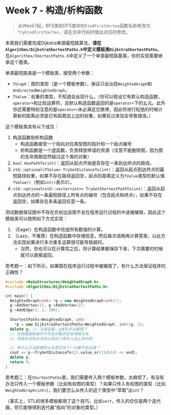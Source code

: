 # Week 7 - 构造/析构函数

> 从Week7起，BFS类和DFS类中的`FindFirstVertex`函数名称修改为`TryFindFirstVertex`，请在合并代码时做出对应的修改。

本周我们需要完成Dijkstra单源最短路算法，**请在`Algorithms/DijkstraShortestPaths.h`中定义模板类`DijkstraShortestPaths`**。在`Algorithms/ShortestPaths.h`中定义了一个单源最短路基类，你的实现需要继承这个基类。

单源最短路类是一个模板类，接受两个参数：

- `TGraph`：图的类型（是一个模板参数），保证只会出现`WeightedGraph`和`UndirectedWeightedGraph`。
- `TValue`：权重的类型，不知道会出现什么。（你可以假设它有默认构造函数，`operator+`和比较运算符，且默认构造函数返回的是`operator+`下的幺元。此外你还需要特别注意的是`operator+`未必满足交换律，因此你进行松弛的时候计算新的距离必须是已有距离加上边的权重，如果反过来加会导致错误。）

这个模板类具有以下成员：

1. 构造函数和析构函数
   - 构造函数接受一个指向对应类型图的指针和一个起点编号
   - 析构函数是一个虚函数，负责释放申请的资源（注意不能删除图，因为图的生命周期显然超过这个类的对象）
2. `bool HasPathTo(int)`：返回从起点开始是否存在一条到达终点的路径。
3. `std::optional<TValue> TryGetDistanceTo(int)`：返回从起点到达终点的最短路径权重，如果不存在路径返回空，起点的距离定义为`TValue`类型的默认值`TValue()`（例如`int()`表示0）。
4. `std::optional<std::vector<int>> TryGetShortestPathTo(int)`：返回从起点到达终点的一条最短路径上所有点的编号（包含起点和终点），如果不存在返回空，如果存在多条返回任意一条。

测试数据保证图中不存在负权边且图不会在程序运行过程的中途被摧毁，因此这个模板类可以按照如下方式实现：

1. （Eager）在构造函数中完成所有数值的计算。
2. （Lazy，不推荐）在构造函数中存储信息，然后每次调用再计算答案，以此方法实现如果进行多次重复运算很可能导致超时。
    - 当然，你也可以在计算完之后，将计算结果都保存下来，下次需要的时候就可以直接返回。

思考题一：如下所示，如果图在程序运行过程中被摧毁了，有什么方法保证程序的正确性？

```c++
#include <DataStructures/WeightedGraph.h>
#include <Algorithms/DijkstraShortestPaths.h>

int main() {
  WeightedGraph<int> *g = new WeightedGraph<int>();
  g->AddVertex(1), g->AddVertex(2);
  g->AddEdge(1, 2, 100);
  
  ShortestPaths<WeightedGraph, int>
    *p = new DijkstraShortestPaths<WeightedGraph, int>(g, 1);
  delete g; // 注意这里，g被先手动摧毁了
  // 先销毁图的操作不符合对象的生命周期关系
  // 但是你没有办法防止用这个库的人这么写代码

  // 有什么方法能够防止任意实现下一行都不会出错？
  cout << p->TryGetDistanceTo(2).value_or(114514) << endl;
  delete p;
  return 0;
}
```

思考题二：在`ShortestPaths`里，我们需要传入两个模板参数，太麻烦了，有没有办法只传入一个模板参数（比如有权图的类型）？如果只传入有权图的类型（比如`WeightedGraph<int>`），我们要怎么从传入的这个类型中“萃取”出`int`？

（事实上，STL的很多模板都用了这个技巧，比如`sort`，传入的仅仅是两个迭代器，但它能够得到迭代器“指向”的对象的类型。）